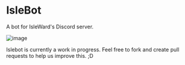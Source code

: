 # IsleBot

A bot for IsleWard's Discord server.

![image](https://user-images.githubusercontent.com/66262586/141462795-fb6bd0e3-82f8-4121-abaf-d356ced8e0fb.png)

Islebot is currently a work in progress. Feel free to fork and create pull requests to help us improve this. ;D
